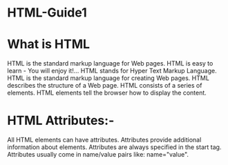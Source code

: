 # HTML-Guide1

# What is HTML
HTML is the standard markup language for Web pages.
HTML is easy to learn - You will enjoy it!...
HTML stands for Hyper Text Markup Language.
HTML is the standard markup language for creating Web pages.
HTML describes the structure of a Web page.
HTML consists of a series of elements.
HTML elements tell the browser how to display the content.

# HTML Attributes:-
All HTML elements can have attributes.
Attributes provide additional information about elements.
Attributes are always specified in the start tag.
Attributes usually come in name/value pairs like: name="value".
